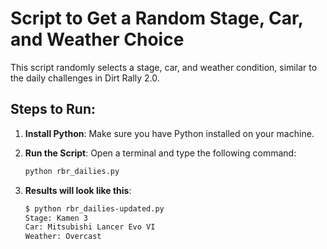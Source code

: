 # Script to Get a Random Stage, Car, and Weather Choice

This script randomly selects a stage, car, and weather condition, similar to the daily challenges in Dirt Rally 2.0.

## Steps to Run:

1. **Install Python**:
   Make sure you have Python installed on your machine.

2. **Run the Script**:
   Open a terminal and type the following command:

   ```sh
   python rbr_dailies.py
3. **Results will look like this**:
   ```sh
   $ python rbr_dailies-updated.py
   Stage: Kamen 3
   Car: Mitsubishi Lancer Evo VI
   Weather: Overcast

